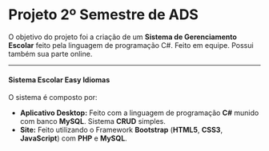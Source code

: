 Projeto 2º Semestre de ADS
===================


O objetivo do projeto foi a criação de um **Sistema de Gerenciamento Escolar** feito pela linguagem de programação C#. Feito em equipe. Possui também sua parte online.

----------


#### Sistema Escolar Easy Idiomas

O sistema é composto por:

- **Aplicativo Desktop:** Feito com a linguagem de programação **C#** munido com banco **MySQL**. Sistema **CRUD** simples. 
- **Site:** Feito utilizando o Framework **Bootstrap** (**HTML5**, **CSS3**, **JavaScript**) com **PHP** e **MySQL**.
